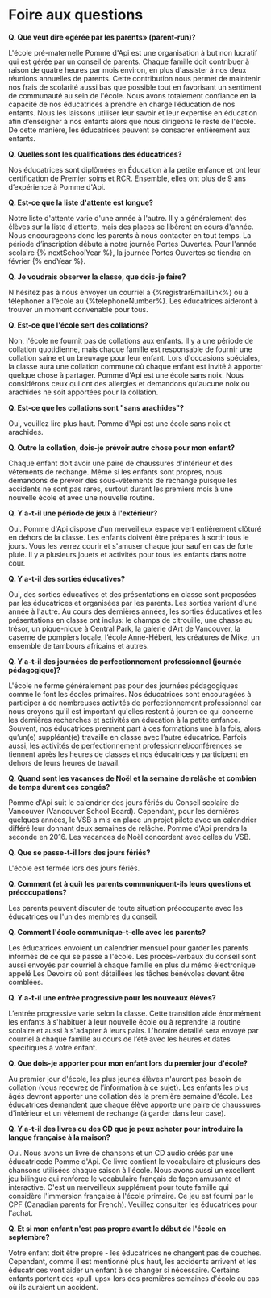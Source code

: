 # Foire aux questions

__Q. Que veut dire «gérée par les parents» (parent-run)?__

L'école pré-maternelle Pomme d'Api est une organisation à but non lucratif qui est gérée par un conseil de parents. Chaque famille doit contribuer à raison de quatre heures par mois environ, en plus d'assister à nos deux réunions annuelles de parents. Cette contribution nous permet de maintenir nos frais de scolarité aussi bas que possible tout en favorisant un sentiment de communauté au sein de l'école. Nous avons totalement confiance en la capacité de nos éducatrices à prendre en charge l’éducation de nos enfants. Nous les laissons utiliser leur savoir et leur expertise en éducation afin d’enseigner à nos enfants alors que nous dirigeons le reste de l'école. De cette manière, les éducatrices peuvent se consacrer entièrement aux enfants.

__Q. Quelles sont les qualifications des éducatrices?__

Nos éducatrices sont diplômées en Éducation à la petite enfance et ont leur certification de Premier soins et RCR. Ensemble, elles ont plus de 9 ans d’expérience à Pomme d'Api.

__Q. Est-ce que la liste d'attente est longue?__

Notre liste d'attente varie d'une année à l'autre. Il y a généralement des élèves sur la liste d'attente, mais des places se libèrent en cours d'année. Nous encourageons donc les parents à nous contacter en tout temps. La période d’inscription débute à notre journée Portes Ouvertes. Pour l'année scolaire {% nextSchoolYear %}, la journée Portes Ouvertes se tiendra en février {% endYear %}.

__Q. Je voudrais observer la classe, que dois-je faire?__

N'hésitez pas à nous envoyer un courriel à {%registrarEmailLink%} ou à téléphoner à l’école au {%telephoneNumber%}. Les éducatrices aideront à trouver un moment convenable pour tous.

__Q. Est-ce que l'école sert des collations?__

Non, l'école ne fournit pas de collations aux enfants. Il y a une période de collation quotidienne, mais chaque famille est responsable de fournir une collation saine et un breuvage pour leur enfant. Lors d'occasions spéciales, la classe aura une collation commune où chaque enfant est invité à apporter quelque chose à partager. Pomme d'Api est une école sans noix. Nous considérons ceux qui ont des allergies et demandons qu'aucune noix ou arachides ne soit apportées pour la collation.

__Q. Est-ce que les collations sont "sans arachides"?__

Oui, veuillez lire plus haut. Pomme d'Api est une école sans noix et arachides.

__Q. Outre la collation, dois-je prévoir autre chose pour mon enfant?__

Chaque enfant doit avoir une paire de chaussures d'intérieur et des vêtements de rechange. Même si les enfants sont propres, nous demandons de prévoir des sous-vêtements de rechange puisque les accidents ne sont pas rares, surtout durant les premiers mois à une nouvelle école et avec une nouvelle routine.

__Q. Y a-t-il une période de jeux à l'extérieur?__

Oui. Pomme d'Api dispose d'un merveilleux espace vert entièrement clôturé en dehors de la classe. Les enfants doivent être préparés à sortir tous le jours. Vous les verrez courir et s'amuser chaque jour sauf en cas de forte pluie. Il y a plusieurs jouets et activités pour tous les enfants dans notre cour.

__Q. Y a-t-il des sorties éducatives?__

Oui, des sorties éducatives et des présentations en classe sont proposées par les éducatrices et organisées par les parents. Les sorties varient d'une année à l'autre. Au cours des dernières années, les sorties éducatives et les présentations en classe ont inclus: le champs de citrouille, une chasse au trésor, un pique-nique à Central Park, la galerie d’Art de Vancouver, la caserne de pompiers locale, l’école Anne-Hébert, les créatures de Mike, un ensemble de tambours africains et autres.

__Q. Y a-t-il des journées de perfectionnement professionnel (journée pédagogique)?__

L'école ne ferme généralement pas pour des journées pédagogiques comme le font les écoles primaires. Nos éducatrices sont encouragées à participer à de nombreuses activités de perfectionnement professionnel car nous croyons qu'il est important qu'elles restent à jouren ce qui concerne les dernières recherches et activités en éducation à la petite enfance. Souvent, nos éducatrices prennent part à ces formations une à la fois, alors qu’un(e) suppléant(e) travaille en classe avec l’autre éducatrice. Parfois aussi, les activités de perfectionnement professionnel/conférences se tiennent après les heures de classes et nos éducatrices y participent en dehors de leurs heures de travail.

__Q. Quand sont les vacances de Noël et la semaine de relâche et combien de temps durent ces congés?__

Pomme d'Api suit le calendrier des jours fériés du Conseil scolaire de Vancouver (Vancouver School Board). Cependant, 
pour les dernières quelques années, le VSB a mis en place un projet pilote avec un calendrier différé leur donnant deux semaines de relâche. Pomme d'Api prendra la seconde en 2016. Les vacances de Noël concordent avec celles du VSB.

__Q. Que se passe-t-il lors des jours fériés?__

L'école est fermée lors des jours fériés.

__Q. Comment (et à qui) les parents communiquent-ils leurs questions et préoccupations?__

Les parents peuvent discuter de toute situation préoccupante avec les éducatrices ou l'un des membres du conseil.

__Q. Comment l'école communique-t-elle avec les parents?__

Les éducatrices envoient un calendrier mensuel pour garder les parents informés de ce qui se passe à l'école. Les procès-verbaux du conseil sont aussi envoyés par courriel à chaque famille en plus du mémo électronique appelé Les Devoirs où sont détaillées les tâches bénévoles devant être comblées.

__Q. Y a-t-il une entrée progressive pour les nouveaux élèves?__

L’entrée progressive varie selon la classe. Cette transition aide énormément les enfants à s'habituer à leur nouvelle école ou à reprendre la routine scolaire et aussi à s'adapter à leurs pairs. L'horaire détaillé sera envoyé par courriel à chaque famille au cours de l’été avec les heures et dates spécifiques à votre enfant.

__Q. Que dois-je apporter pour mon enfant lors du premier jour d'école?__

Au premier jour d'école, les plus jeunes élèves n'auront pas besoin de collation (vous recevrez de l’information à ce sujet). Les enfants les plus âgés devront apporter une collation dès la première semaine d'école. Les éducatrices demandent que chaque élève apporte une paire de chaussures d'intérieur et un vêtement de rechange (à garder dans leur case).

__Q. Y a-t-il des livres ou des CD que je peux acheter pour introduire la langue française à la maison?__

Oui. Nous avons un livre de chansons et un CD audio créés par une éducatricede Pomme d'Api. Ce livre contient le vocabulaire et plusieurs des chansons utilisées chaque saison à l'école. Nous avons aussi un excellent jeu bilingue qui renforce le vocabulaire français de façon amusante et interactive. C'est un merveilleux supplément pour toute famille qui considère l'immersion française à l'école primaire. Ce jeu est fourni par le CPF (Canadian parents for French). Veuillez consulter les éducatrices pour l'achat.

__Q. Et si mon enfant n'est pas propre avant le début de l'école en septembre?__

Votre enfant doit être propre - les éducatrices ne changent pas de couches. Cependant, comme il est mentionné plus haut, les accidents arrivent et les éducatrices vont aider un enfant à se changer si nécessaire. Certains enfants portent des «pull-ups» lors des premières semaines d'école au cas où ils auraient un accident.
